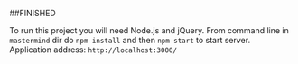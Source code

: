 ##FINISHED

To run this project you will need Node.js and jQuery.
From command line in `mastermind` dir do `npm install` and then `npm start` to start server.
Application address: `http://localhost:3000/` 